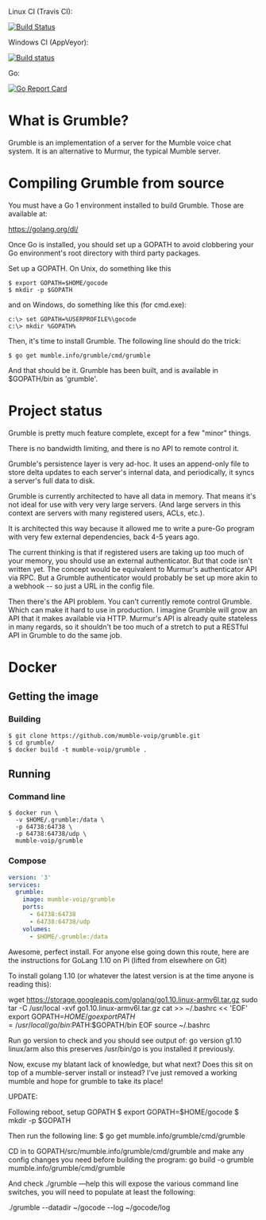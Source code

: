 
Linux CI (Travis CI):

[![Build Status](https://travis-ci.com/mumble-voip/grumble.svg?branch=master)](https://travis-ci.com/mumble-voip/grumble)

Windows CI (AppVeyor):

[![Build status](https://ci.appveyor.com/api/projects/status/yfvg0eagpuy9kgg9/branch/master?svg=true)](https://ci.appveyor.com/project/mumble-voip/grumble/branch/master)

Go:

[![Go Report Card](https://goreportcard.com/badge/github.com/mumble-voip/grumble)](https://goreportcard.com/report/github.com/mumble-voip/grumble)


What is Grumble?
================

Grumble is an implementation of a server for the Mumble voice chat system. It is an alternative to Murmur, the typical Mumble server.

Compiling Grumble from source
=============================

You must have a Go 1 environment installed to build Grumble. Those are available at:

https://golang.org/dl/

Once Go is installed, you should set up a GOPATH to avoid clobbering your Go environment's root directory with third party packages.

Set up a GOPATH. On Unix, do something like this
```shell script
$ export GOPATH=$HOME/gocode
$ mkdir -p $GOPATH
```

and on Windows, do something like this (for cmd.exe):
```shell script
c:\> set GOPATH=%USERPROFILE%\gocode
c:\> mkdir %GOPATH%
```

Then, it's time to install Grumble. The following line should do the trick:
```shell script
$ go get mumble.info/grumble/cmd/grumble
```

And that should be it. Grumble has been built, and is available in $GOPATH/bin as 'grumble'.

Project status
==============

Grumble is pretty much feature complete, except for a few "minor" things.

There is no bandwidth limiting, and there is no API to remote control it.

Grumble's persistence layer is very ad-hoc. It uses an append-only file to store delta updates to each server's internal data, and periodically, it syncs a server's full data to disk.

Grumble is currently architected to have all data in memory. That means it's not ideal for use with very very large servers. (And large servers in this context are servers with many registered users, ACLs, etc.).

It is architected this way because it allowed me to write a pure-Go program with very few external dependencies, back 4-5 years ago.

The current thinking is that if registered users are taking up too much of your memory, you should use an external authenticator. But that code isn't written yet. The concept would be equivalent to Murmur's authenticator API via RPC. But a Grumble authenticator would probably be set up more akin to a webhook -- so just a URL in the config file.

Then there's the API problem. You can't currently remote control Grumble. Which can make it hard to use in production. I imagine Grumble will grow an API that it makes available via HTTP. Murmur's API is already quite stateless in many regards, so it shouldn't be too much of a stretch to put a RESTful API in Grumble to do the same job.

Docker
==============

## Getting the image

### Building
```shell script
$ git clone https://github.com/mumble-voip/grumble.git
$ cd grumble/
$ docker build -t mumble-voip/grumble .
```

## Running

### Command line
```shell script
$ docker run \
  -v $HOME/.grumble:/data \
  -p 64738:64738 \
  -p 64738:64738/udp \
  mumble-voip/grumble
```

### Compose
```yaml
version: '3'
services:
  grumble:
    image: mumble-voip/grumble
    ports:
      - 64738:64738
      - 64738:64738/udp
    volumes:
      - $HOME/.grumble:/data
```




Awesome, perfect install. For anyone else going down this route, here are the instructions for GoLang 1.10 on Pi (lifted from elsewhere on Git)

To install golang 1.10 (or whatever the latest version is at the time anyone is reading this):

wget https://storage.googleapis.com/golang/go1.10.linux-armv6l.tar.gz
sudo tar -C /usr/local -xvf go1.10.linux-armv6l.tar.gz
cat >> ~/.bashrc << 'EOF'
export GOPATH=$HOME/go
export PATH=/usr/local/go/bin:$PATH:$GOPATH/bin
EOF
source ~/.bashrc

Run go version to check and you should see output of: go version g1.10 linux/arm also this preserves /usr/bin/go is you installed it previously.

Now, excuse my blatant lack of knowledge, but what next? Does this sit on top of a mumble-server install or instead? I’ve just removed a working mumble and hope for grumble to take its place!

UPDATE:

Following reboot, setup GOPATH
$ export GOPATH=$HOME/gocode
$ mkdir -p $GOPATH

Then run the following line:
$ go get mumble.info/grumble/cmd/grumble

CD in to GOPATH/src/mumble.info/grumble/cmd/grumble and make any config changes you need before building the program: go build -o grumble mumble.info/grumble/cmd/grumble

And check ./grumble —help this will expose the various command line switches, you will need to populate at least the following:

./grumble --datadir ~/gocode --log ~/gocode/log

